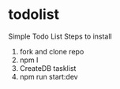 # todolist
Simple Todo List
Steps to install
1. fork and clone repo
2. npm I
3. CreateDB tasklist
4. npm run start:dev
